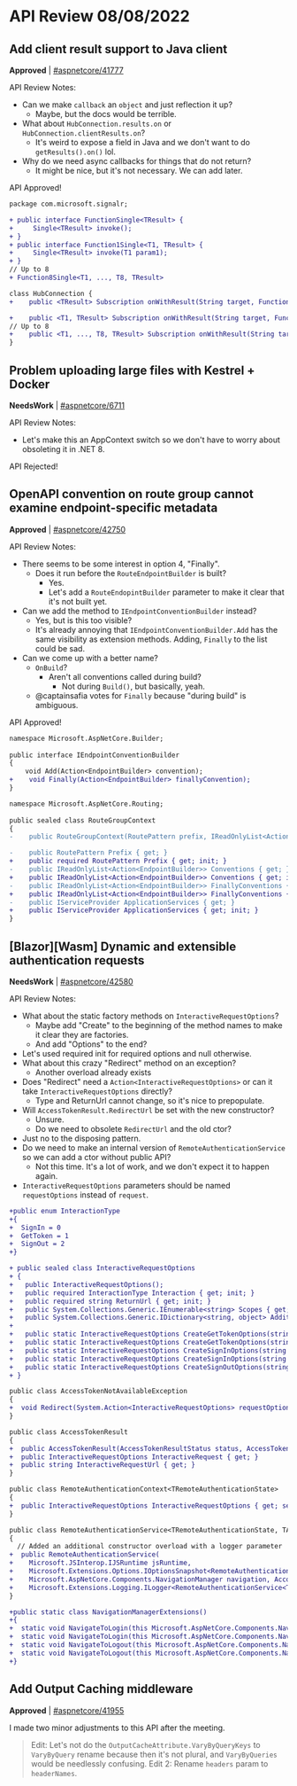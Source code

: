 # API Review 08/08/2022

## Add client result support to Java client

**Approved** | [#aspnetcore/41777](https://github.com/dotnet/aspnetcore/issues/41777#issuecomment-1208490261)

API Review Notes:

- Can we make `callback` an `object` and just reflection it up?
  - Maybe, but the docs would be terrible.
- What about `HubConnection.results.on` or `HubConnection.clientResults.on`?
  - It's weird to expose a field in Java and we don't want to do `getResults().on()` lol.
- Why do we need async callbacks for things that do not return?
  - It might be nice, but it's not necessary. We can add later.

API Approved!

```diff
package com.microsoft.signalr;

+ public interface FunctionSingle<TResult> {
+     Single<TResult> invoke();
+ }
+ public interface Function1Single<T1, TResult> {
+     Single<TResult> invoke(T1 param1);
+ }
// Up to 8
+ Function8Single<T1, ..., T8, TResult>

class HubConnection {
+    public <TResult> Subscription onWithResult(String target, FunctionSingle<TResult> callback);

+    public <T1, TResult> Subscription onWithResult(String target, Function1Single<T1, TResult> callback, Class<T1> param1);
// Up to 8
+    public <T1, ..., T8, TResult> Subscription onWithResult(String target, FunctionSingle<T1, ..., T8, TResult> callback, Class<T1> param1, ..., Class<T8> param8);
}
```

## Problem uploading large files with Kestrel + Docker

**NeedsWork** | [#aspnetcore/6711](https://github.com/dotnet/aspnetcore/issues/6711#issuecomment-1208537157)

API Review Notes:

- Let's make this an AppContext switch so we don't have to worry about obsoleting it in .NET 8.

API Rejected!
## OpenAPI convention on route group cannot examine endpoint-specific metadata

**Approved** | [#aspnetcore/42750](https://github.com/dotnet/aspnetcore/issues/42750#issuecomment-1208525058)

API Review Notes:

- There seems to be some interest in option 4, "Finally".
  - Does it run before the `RouteEndpointBuilder` is built?
    - Yes.
    - Let's add a `RouteEndopintBuilder` parameter to make it clear that it's not built yet.
- Can we add the method to `IEndpointConventionBuilder` instead?
  - Yes, but is this too visible?
  - It's already annoying that `IEndpointConventionBuilder.Add` has the same visibility as extension methods. Adding, `Finally` to the list could be sad.
- Can we come up with a better name?
  - `OnBuild`?
    - Aren't all conventions called during build?
      - Not during `Build()`, but basically, yeah.
  - @captainsafia votes for `Finally` because "during build" is ambiguous.

API Approved!

```diff
namespace Microsoft.AspNetCore.Builder;
 
public interface IEndpointConventionBuilder
{
    void Add(Action<EndpointBuilder> convention);
+    void Finally(Action<EndpointBuilder> finallyConvention);
}

namespace Microsoft.AspNetCore.Routing;
 
public sealed class RouteGroupContext
{
-    public RouteGroupContext(RoutePattern prefix, IReadOnlyList<Action<EndpointBuilder>> conventions, IServiceProvider applicationServices);

-    public RoutePattern Prefix { get; }
+    public required RoutePattern Prefix { get; init; }
-    public IReadOnlyList<Action<EndpointBuilder>> Conventions { get; }
+    public IReadOnlyList<Action<EndpointBuilder>> Conventions { get; init; }
-    public IReadOnlyList<Action<EndpointBuilder>> FinallyConventions { get; }
+    public IReadOnlyList<Action<EndpointBuilder>> FinallyConventions { get; init; }
-    public IServiceProvider ApplicationServices { get; }
+    public IServiceProvider ApplicationServices { get; init; }
}
```

## [Blazor][Wasm] Dynamic and extensible authentication requests

**NeedsWork** | [#aspnetcore/42580](https://github.com/dotnet/aspnetcore/issues/42580#issuecomment-1208442915)

API Review Notes:

- What about the static factory methods on `InteractiveRequestOptions`?
  - Maybe add "Create" to the beginning of the method names to make it clear they are factories.
  - And add "Options" to the end?
- Let's used required init for required options and null otherwise.
- What about this crazy "Redirect" method on an exception?
  - Another overload already exists
- Does "Redirect" need a `Action<InteractiveRequestOptions>` or can it take `InteractiveRequestOptions` directly?
  - Type and ReturnUrl cannot change, so it's nice to prepopulate.
- Will `AccessTokenResult.RedirectUrl` be set with the new constructor?
  - Unsure.
  - Do we need to obsolete `RedirectUrl` and the old ctor?
- Just no to the disposing pattern.
- Do we need to make an internal version of `RemoteAuthenticationService` so we can add a ctor without public API?
  - Not this time. It's a lot of work, and we don't expect it to happen again.
- `InteractiveRequestOptions` parameters should be named `requestOptions` instead of `request`.

```diff
+public enum InteractionType
+{
+  SignIn = 0
+  GetToken = 1
+  SignOut = 2
+}

+ public sealed class InteractiveRequestOptions
+ {
+   public InteractiveRequestOptions();
+   public required InteractionType Interaction { get; init; }
+   public required string ReturnUrl { get; init; }
+   public System.Collections.Generic.IEnumerable<string> Scopes { get; init; }
+   public System.Collections.Generic.IDictionary<string, object> AdditionalRequestParameters { get; set; }
+ 
+   public static InteractiveRequestOptions CreateGetTokenOptions(string returnUrl);
+   public static InteractiveRequestOptions CreateGetTokenOptions(string returnUrl, System.Collections.Generic.IEnumerable<string> scopes);
+   public static InteractiveRequestOptions CreateSignInOptions(string returnUrl);
+   public static InteractiveRequestOptions CreateSignInOptions(string returnUrl, System.Collections.Generic.IEnumerable<string> scopes);
+   public static InteractiveRequestOptions CreateSignOutOptions(string returnUrl);
+ }

public class AccessTokenNotAvailableException
{
+  void Redirect(System.Action<InteractiveRequestOptions> requestOptions);
}

public class AccessTokenResult
{
+  public AccessTokenResult(AccessTokenResultStatus status, AccessToken token, string interactiveRequestUrl, InteractiveRequestOptions interactiveRequest);
+  public InteractiveRequestOptions InteractiveRequest { get; }
+  public string InteractiveRequestUrl { get; }
}

public class RemoteAuthenticationContext<TRemoteAuthenticationState>
{
+  public InteractiveRequestOptions InteractiveRequestOptions { get; set; }
}

public class RemoteAuthenticationService<TRemoteAuthenticationState, TAccount, TProviderOptions>
{
  // Added an additional constructor overload with a logger parameter
+  public RemoteAuthenticationService(
+    Microsoft.JSInterop.IJSRuntime jsRuntime,
+    Microsoft.Extensions.Options.IOptionsSnapshot<RemoteAuthenticationOptions<TProviderOptions>> options,
+    Microsoft.AspNetCore.Components.NavigationManager navigation, AccountClaimsPrincipalFactory<TAccount> accountClaimsPrincipalFactory,
+    Microsoft.Extensions.Logging.ILogger<RemoteAuthenticationService<TRemoteAuthenticationState, TAccount, TProviderOptions>> logger)
}

+public static class NavigationManagerExtensions()
+{
+  static void NavigateToLogin(this Microsoft.AspNetCore.Components.NavigationManager manager, string loginPath);
+  static void NavigateToLogin(this Microsoft.AspNetCore.Components.NavigationManager manager, string loginPath, InteractiveRequestOptions requestOptions);
+  static void NavigateToLogout(this Microsoft.AspNetCore.Components.NavigationManager manager, string logoutPath);
+  static void NavigateToLogout(this Microsoft.AspNetCore.Components.NavigationManager manager, string logoutPath, string returnUrl);
+}
```
## Add Output Caching middleware

**Approved** | [#aspnetcore/41955](https://github.com/dotnet/aspnetcore/issues/41955#issuecomment-1208656295)

I made two minor adjustments to this API after the meeting.

> Edit: Let's not do the `OutputCacheAttribute.VaryByQueryKeys` to `VaryByQuery` rename because then it's not plural, and `VaryByQueries` would be needlessly confusing.
> Edit 2: Rename `headers` param to `headerNames`.
